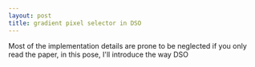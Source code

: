 ```yaml
---
layout: post
title: gradient pixel selector in DSO
---
```


Most of the implementation details are prone to be neglected if you only read the paper, in this pose, I'll introduce the way DSO
